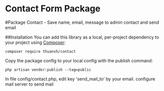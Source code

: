 # Contact Form Package

#Package Contact - Save name, email, message to admin contact and send email

##Installation
You can add this library as a local, per-project dependency to your project using [Composer](https://getcomposer.org/):

    composer require thuanvh/contact
    
Copy the package config to your local config with the publish command:

    php artisan vendor:publish --tag=public    

In file config/contact.php, edit key 'send_mail_to' by your email. configure mail server to send mail 